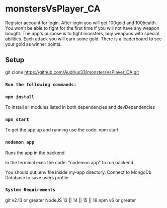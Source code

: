 # monstersVsPlayer_CA

Register account for login. After login you will get 100gold and 100health. You won't be able to fight for the first time if you will not have any weapon bought.
The app's purpose is to fight monsters, buy weapons with special abilities. Each attack you will earn some gold. 
There is a leaderboard to see your gold as winner points.

## Setup

git clone https://github.com/Audrius33/monstersVsPlayer_CA.git

### `Run the following commands:`

### `npm install`
To install all modules listed in both dependencies and devDependencies

### `npm start`
To get the app up and running use the code: npm start

### `nodemon app`
Runs the app in the backend.

In the terminal exec the code: "nodemon app" to run backend.

You should put .env file inside my-app directory. Connect to MongoDb Database to save users profile

### `System Requirements`
git v2.13 or greater NodeJS 12 || 14 || 15 || 16 npm v6 or greater



